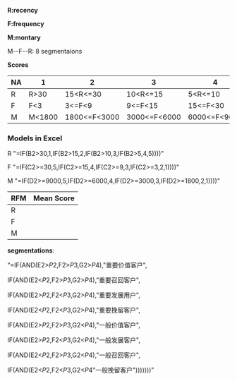 **R:recency**

**F:frequency**

**M:montary**

M--F--R: 8 segmentaions 

**Scores**

|NA |1  |2  |3  |  4| 5|
|---|---|---|---|---|---|
|R  |R>30 |15<R<=30|10<R<=15|5<R<=10|R<=5|
|F  |F<3  |3<=F<9|9<=F<15|15<=F<30|F>=30|
|M  |M<1800|1800<=F<3000|3000<=F<6000|6000<=F<9000|F>=9000|

### Models in Excel

R "=IF(B2>30,1,IF(B2>15,2,IF(B2>10,3,IF(B2>5,4,5))))"

F "=IF(C2>=30,5,IF(C2>=15,4,IF(C2>=9,3,IF(C2>=3,2,1))))"

M "=IF(D2>=9000,5,IF(D2>=6000,4,IF(D2>=3000,3,IF(D2>=1800,2,1))))"

RFM|Mean Score|
---|---|
R|
F|
M|

**segmentations**:

“=IF(AND(E2>$P$2,F2>$P$3,G2>$P$4),"重要价值客户",

IF(AND(E2<$P$2,F2>$P$3,G2>$P$4),"重要召回客户",

IF(AND(E2>$P$2,F2<$P$3,G2>$P$4),"重要发展用户",

IF(AND(E2<$P$2,F2<$P$3,G2>$P$4),"重要挽留客户",

IF(AND(E2>$P$2,F2>$P$3,G2<$P$4),"一般价值客户",

IF(AND(E2>$P$2,F2<$P$3,G2<$P$4),"一般发展客户",

IF(AND(E2<$P$2,F2>$P$3,G2<$P$4),"一般召回客户",

IF(AND(E2<$P$2,F2<$P$3,G2<$P$4"一般挽留客户")))))))”
